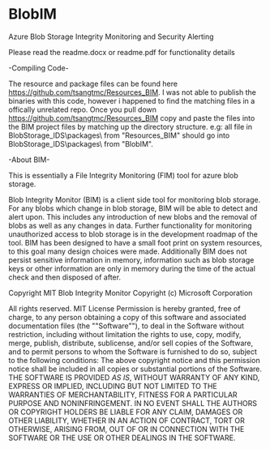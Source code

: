 # BlobIM
Azure Blob Storage Integrity Monitoring and Security Alerting

Please read the readme.docx or readme.pdf for functionality details

-Compiling Code-

The resource and package files can be found here https://github.com/tsangtmc/Resources_BIM.
I was not able to publish the binaries with this code, however i happened to find the matching files in a offically unrelated repo.
Once you pull down https://github.com/tsangtmc/Resources_BIM copy and paste the files into the BIM project files by matching up the directory structure.
e.g: all file in BlobStorage_IDS\packages\ from "Resources_BIM" should go into BlobStorage_IDS\packages\ from "BlobIM".

-About BIM-

This is essentially a File Integrity Monitoring (FIM) tool for azure blob storage.

Blob Integrity Monitor (BIM) is a client side tool for monitoring blob storage. For any blobs which change in blob storage, BIM will be able to detect and alert upon. This includes any introduction of new blobs and the removal of blobs as well as any changes in data. Further functionality for monitoring unauthorized access to blob storage is in the development roadmap of the tool. BIM has been designed to have a small foot print on system resources, to this goal many design choices were made. Additionally BIM does not persist sensitive information in memory, information such as blob storage keys or other information are only in memory during the time of the actual check and then disposed of after.

Copyright 
MIT
Blob Integrity Monitor
Copyright (c) Microsoft Corporation

All rights reserved. 
MIT License
Permission is hereby granted, free of charge, to any person obtaining a copy of this software and associated documentation files (the ""Software""), to deal in the Software without restriction, including without limitation the rights to use, copy, modify, merge, publish, distribute, sublicense, and/or sell copies of the Software, and to permit persons to whom the Software is furnished to do so, subject to the following conditions:
The above copyright notice and this permission notice shall be included in all copies or substantial portions of the Software.
THE SOFTWARE IS PROVIDED *AS IS*, WITHOUT WARRANTY OF ANY KIND, EXPRESS OR IMPLIED, INCLUDING BUT NOT LIMITED TO THE WARRANTIES OF MERCHANTABILITY, FITNESS FOR A PARTICULAR PURPOSE AND NONINFRINGEMENT. IN NO EVENT SHALL THE AUTHORS OR COPYRIGHT HOLDERS BE LIABLE FOR ANY CLAIM, DAMAGES OR OTHER LIABILITY, WHETHER IN AN ACTION OF CONTRACT, TORT OR OTHERWISE, ARISING FROM, OUT OF OR IN CONNECTION WITH THE SOFTWARE OR THE USE OR OTHER DEALINGS IN THE SOFTWARE.
